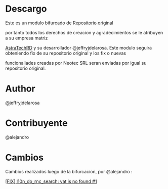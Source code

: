 # Descargo

Este es un modulo bifurcado de [Repositorio original](https://github.com/AstraTechRD/l10n_do_rnc_search/List/15.0)
por tanto todos los derechos de creacion y agradecimientos se le atribuyen a su empresa matriz 
[AstraTechRD](https://github.com/AstraTechRD) y su desarrollador @jeffryjdelarosa. Este modulo seguira obteniendo fix de su repositorio original y los fix o nuevas
funcionaliades creadas por Neotec SRL seran enviadas por igual  su repositorio original.

# Author
@jeffryjdelarosa

# Contribuyente
@alejandro

# Cambios

Cambios realizados luego de la bifurcacion, por @alejandro :

[[FIX] l10n_do_rnc_search: vat is no found #1](https://github.com/AstraTechRD/l10n_do_rnc_search/pull/1)

